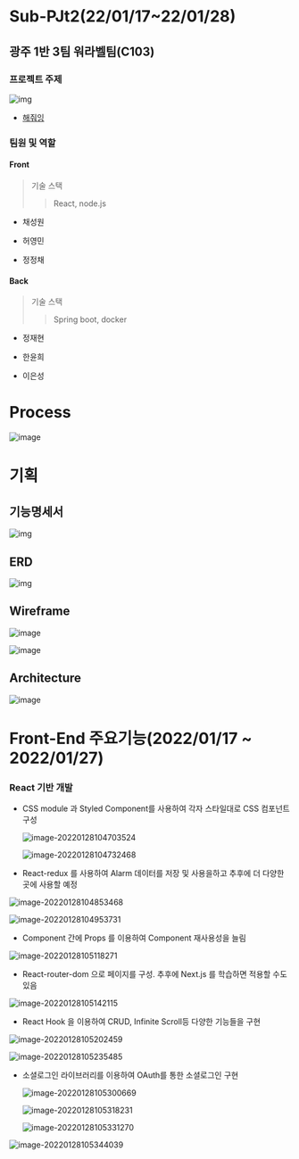 # Sub-PJt2(22/01/17~22/01/28)

## 광주 1반 3팀 워라벨팀(C103)

### 프로젝트 주제

![img](https://lh4.googleusercontent.com/oPums7AlHUAoK6ajOFOygc62xgh6lRZrGzsUsoixM0djSyu6Mo_fcWgYrVSYKzf6wcozV321rSlhQkBHPVjxWuGwuOEWBAi7sjlDdhszng2PubQYSITbpp_vfRpR4UgYii6JSNIYqJRw)

- [해줘잉](https://www.notion.so/a77c5dd7219144b88b7a64f43b3a7d18)



### 팀원 및 역할

#### Front 

> 기술 스택
>
> > React, node.js

- 채성원

- 허영민

- 정정채

#### Back 

> 기술 스택
>
> > Spring boot, docker

- 정재현

- 한윤희
- 이은성

# Process

![image](/uploads/1bca25d088e1606376695e2084a14fad/image.png)



# 기획

## 기능명세서

![img](https://lh4.googleusercontent.com/IJMfBvVNtFc4NIT6XInFkoKHasa817vRWIWxKaQGN9_W-i2yCZUMqg0kuQ3DdnYwzYPfvZBAiwNtdmJhvD3s500nGRmrGQ1wqYmmU6vOINn8nPgIUBgrf6PvAfZk2W7s6ZJuHQvPla0a)



## ERD

![img](https://lh5.googleusercontent.com/qEL0yH0_9cWDbe9f3x2pYBrrrbWWN8Fyn8EpMYTGyaEbOJWcL4el59ci758fhm-UIlJLrwxs38dSceF8H_TuNYQ2AkljL3f_7Q_tI1djsNDBBlqCmjwTI3O2zP3HHQVRs9cXn3YbQ7OZ)



## Wireframe

![image](/uploads/65dd3f428b322ab9b8bde46fd8b99bf6/image.png)

![image](/uploads/ea8382e0aab73bc557056878b4c4b5a2/image.png)



## Architecture

![image](/uploads/fd41573ef5d016cef6d24ccadceb8bff/image.png)





# Front-End 주요기능(2022/01/17 ~ 2022/01/27)

### React 기반 개발

- CSS module 과 Styled Component를 사용하여 각자 스타일대로 CSS 컴포넌트 구성

  ![image-20220128104703524](C:\Users\multicampus\Desktop\프로젝트\README.assets\image-20220128104703524.png)

  ![image-20220128104732468](C:\Users\multicampus\Desktop\프로젝트\README.assets\image-20220128104732468.png)

  

- React-redux 를 사용하여 Alarm 데이터를 저장 및 사용을하고 추후에 더 다양한 곳에 사용할 예정

![image-20220128104853468](C:\Users\multicampus\Desktop\프로젝트\README.assets\image-20220128104853468.png)

![image-20220128104953731](C:\Users\multicampus\Desktop\프로젝트\README.assets\image-20220128104953731.png)



- Component 간에 Props 를 이용하여 Component 재사용성을 늘림

![image-20220128105118271](C:\Users\multicampus\Desktop\프로젝트\README.assets\image-20220128105118271.png)

- React-router-dom 으로 페이지를 구성. 추후에 Next.js 를 학습하면 적용할 수도 있음

![image-20220128105142115](C:\Users\multicampus\Desktop\프로젝트\README.assets\image-20220128105142115.png)

- React Hook 을 이용하여 CRUD, Infinite Scroll등 다양한 기능들을 구현

![image-20220128105202459](C:\Users\multicampus\Desktop\프로젝트\README.assets\image-20220128105202459.png)

![image-20220128105235485](C:\Users\multicampus\Desktop\프로젝트\README.assets\image-20220128105235485.png)

- 소셜로그인 라이브러리를 이용하여 OAuth를 통한 소셜로그인 구현

  ![image-20220128105300669](C:\Users\multicampus\Desktop\프로젝트\README.assets\image-20220128105300669.png)

  ![image-20220128105318231](C:\Users\multicampus\Desktop\프로젝트\README.assets\image-20220128105318231.png)

  ![image-20220128105331270](C:\Users\multicampus\Desktop\프로젝트\README.assets\image-20220128105331270.png)

![image-20220128105344039](C:\Users\multicampus\Desktop\프로젝트\README.assets\image-20220128105344039.png)



